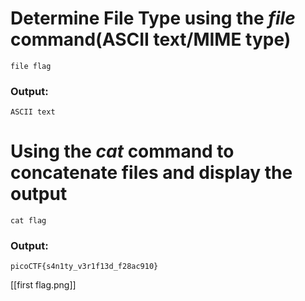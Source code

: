 # Determine File Type using the *file* command(ASCII text/MIME type)
`file flag`

### Output:

`ASCII text`

# Using the *cat* command to concatenate files and display the output

`cat flag`

### Output:

`picoCTF{s4n1ty_v3r1f13d_f28ac910}`

[[first flag.png]]




